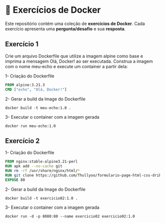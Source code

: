 # 🐳 Exercícios de Docker

Este repositório contém uma coleção de **exercícios de Docker**. Cada exercício apresenta uma **pergunta/desafio** e sua **resposta**.

## Exercício 1

Crie um arquivo Dockerfile que utilize a imagem alpine como base e imprima a mensagem Olá, Docker! ao ser executada. Construa a imagem com o nome meu-echo e execute um container a partir dela:

1- Criação do Dockerfile
```Dockerfile
FROM alpine:3.21.3
CMD ["echo", "Olá, Docker!"]
```

2- Gerar a build da Image do Dockerfile

```
docker build -t meu-echo:1.0 .
```

3- Executar o container com a imagem gerada
```
docker run meu-echo:1.0
```

## Exercício 2

1- Criação do Dockerfile
```Dockerfile
FROM nginx:stable-alpine3.21-perl
RUN apk add --no-cache git
RUN rm -rf /usr/share/nginx/html/*
RUN git clone https://github.com/Thullyoo/formulario-page-html-css-dribbleinsp.git /usr/share/nginx/html/
EXPOSE 80
```

2- Gerar a build da Image do Dockerfile

```
docker build -t exercicio02:1.0 .
```

3- Executar o container com a imagem gerada

```
docker run -d -p 8080:80 --name exercicio02 exercicio02:1.0
```